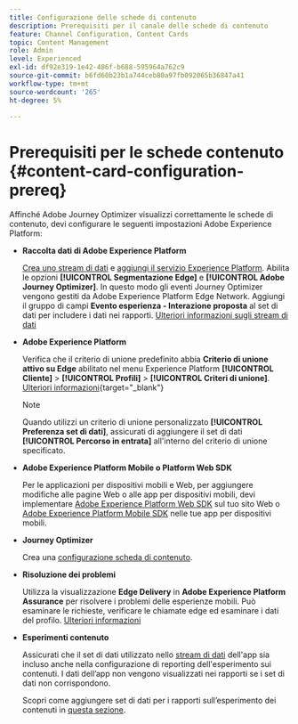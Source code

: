 ```yaml
---
title: Configurazione delle schede di contenuto
description: Prerequisiti per il canale delle schede di contenuto
feature: Channel Configuration, Content Cards
topic: Content Management
role: Admin
level: Experienced
exl-id: df92e319-1e42-486f-b688-595964a762c9
source-git-commit: b6fd60b23b1a744ceb80a97fb092065b36847a41
workflow-type: tm+mt
source-wordcount: '265'
ht-degree: 5%

---
```


# Prerequisiti per le schede contenuto {#content-card-configuration-prereq}

Affinché Adobe Journey Optimizer visualizzi correttamente le schede di contenuto, devi configurare le seguenti impostazioni Adobe Experience Platform:

* **Raccolta dati di Adobe Experience Platform**

  [Crea uno stream di dati](https://experienceleague.adobe.com/it/docs/experience-platform/datastreams/configure) e [aggiungi il servizio Experience Platform](https://experienceleague.adobe.com/it/docs/experience-platform/datastreams/configure#aep). Abilita le opzioni **[!UICONTROL Segmentazione Edge]** e **[!UICONTROL Adobe Journey Optimizer]**. In questo modo gli eventi Journey Optimizer vengono gestiti da Adobe Experience Platform Edge Network.
Aggiungi il gruppo di campi **Evento esperienza - Interazione proposta** al set di dati per includere i dati nei rapporti. [Ulteriori informazioni sugli stream di dati](https://experienceleague.adobe.com/it/docs/experience-platform/datastreams/configure)

* **Adobe Experience Platform**

  Verifica che il criterio di unione predefinito abbia **Criterio di unione attivo su Edge** abilitato nel menu Experience Platform **[!UICONTROL Cliente]** > **[!UICONTROL Profili]** > **[!UICONTROL Criteri di unione]**. [Ulteriori informazioni](https://experienceleague.adobe.com/docs/experience-platform/profile/merge-policies/ui-guide.html?lang=it#configure){target="_blank"}

  >[!NOTE]
  >
  >Quando utilizzi un criterio di unione personalizzato **[!UICONTROL Preferenza set di dati]**, assicurati di aggiungere il set di dati **[!UICONTROL Percorso in entrata]** all&#39;interno del criterio di unione specificato.

* **Adobe Experience Platform Mobile o Platform Web SDK**

  Per le applicazioni per dispositivi mobili e Web, per aggiungere modifiche alle pagine Web o alle app per dispositivi mobili, devi implementare [Adobe Experience Platform Web SDK](https://experienceleague.adobe.com/it/docs/platform-learn/implement-web-sdk/overview) sul tuo sito Web o [Adobe Experience Platform Mobile SDK](https://developer.adobe.com/client-sdks/home/) nelle tue app per dispositivi mobili.

* **Journey Optimizer**

  Crea una [configurazione scheda di contenuto](#content-card-configuration).

* **Risoluzione dei problemi**

  Utilizza la visualizzazione **Edge Delivery** in **Adobe Experience Platform Assurance** per risolvere i problemi delle esperienze mobili. Può esaminare le richieste, verificare le chiamate edge ed esaminare i dati del profilo. [Ulteriori informazioni](https://experienceleague.adobe.com/it/docs/experience-platform/assurance/view/edge-delivery)

* **Esperimenti contenuto**

  Assicurati che il set di dati utilizzato nello [stream di dati](https://experienceleague.adobe.com/it/docs/experience-platform/datastreams/overview#_blank) dell&#39;app sia incluso anche nella configurazione di reporting dell&#39;esperimento sui contenuti. I dati dell’app non vengono visualizzati nei rapporti se i set di dati non corrispondono.

  Scopri come aggiungere set di dati per i rapporti sull’esperimento dei contenuti in [questa sezione](../reports/reporting-configuration.md).

